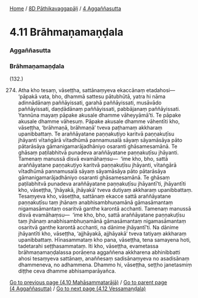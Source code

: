 
[Home](/) / [8D Pāthikavaggapāḷi](/tipitaka/8D.md) / [4 Aggaññasutta](/tipitaka/8D/4.md)

# 4.11 Brāhmaṇamaṇḍala

### Aggaññasutta

### Brāhmaṇamaṇḍala

(132.)

274. Atha kho tesaṃ, vāseṭṭha, sattānaṃyeva ekaccānaṃ etadahosi—  ‘pāpakā vata, bho, dhammā sattesu pātubhūtā, yatra hi nāma adinnādānaṃ paññāyissati, garahā paññāyissati, musāvādo paññāyissati, daṇḍādānaṃ paññāyissati, pabbājanaṃ paññāyissati. Yannūna mayaṃ pāpake akusale dhamme vāheyyāmā’ti. Te pāpake akusale dhamme vāhesuṃ. Pāpake akusale dhamme vāhentīti kho, vāseṭṭha, ‘brāhmaṇā, brāhmaṇā’ tveva paṭhamaṃ akkharaṃ upanibbattaṃ. Te araññāyatane paṇṇakuṭiyo karitvā paṇṇakuṭīsu jhāyanti vītaṅgārā vītadhūmā pannamusalā sāyaṃ sāyamāsāya pāto pātarāsāya gāmanigamarājadhāniyo osaranti ghāsamesamānā. Te ghāsaṃ paṭilabhitvā punadeva araññāyatane paṇṇakuṭīsu jhāyanti. Tamenaṃ manussā disvā evamāhaṃsu—  ‘ime kho, bho, sattā araññāyatane paṇṇakuṭiyo karitvā paṇṇakuṭīsu jhāyanti, vītaṅgārā vītadhūmā pannamusalā sāyaṃ sāyamāsāya pāto pātarāsāya gāmanigamarājadhāniyo osaranti ghāsamesamānā. Te ghāsaṃ paṭilabhitvā punadeva araññāyatane paṇṇakuṭīsu jhāyantī’ti, jhāyantīti kho, vāseṭṭha, ‘jhāyakā, jhāyakā’ tveva dutiyaṃ akkharaṃ upanibbattaṃ. Tesaṃyeva kho, vāseṭṭha, sattānaṃ ekacce sattā araññāyatane paṇṇakuṭīsu taṃ jhānaṃ anabhisambhuṇamānā gāmasāmantaṃ nigamasāmantaṃ osaritvā ganthe karontā acchanti. Tamenaṃ manussā disvā evamāhaṃsu—  ‘ime kho, bho, sattā araññāyatane paṇṇakuṭīsu taṃ jhānaṃ anabhisambhuṇamānā gāmasāmantaṃ nigamasāmantaṃ osaritvā ganthe karontā acchanti, na dānime jhāyantī’ti. Na dānime jhāyantīti kho, vāseṭṭha, ‘ajjhāyakā, ajjhāyakā’ tveva tatiyaṃ akkharaṃ upanibbattaṃ. Hīnasammataṃ kho pana, vāseṭṭha, tena samayena hoti, tadetarahi seṭṭhasammataṃ. Iti kho, vāseṭṭha, evametassa brāhmaṇamaṇḍalassa porāṇena aggaññena akkharena abhinibbatti ahosi tesaṃyeva sattānaṃ, anaññesaṃ sadisānaṃyeva no asadisānaṃ dhammeneva, no adhammena. Dhammo hi, vāseṭṭha, seṭṭho janetasmiṃ diṭṭhe ceva dhamme abhisamparāyañca.

[Go to previous page (4.10 Mahāsammatarājā)](/tipitaka/8D/4/4.10.md) / [Go to parent page (4 Aggaññasutta)](/tipitaka/8D/4.md) / [Go to next page (4.12 Vessamaṇḍala)](/tipitaka/8D/4/4.12.md)



